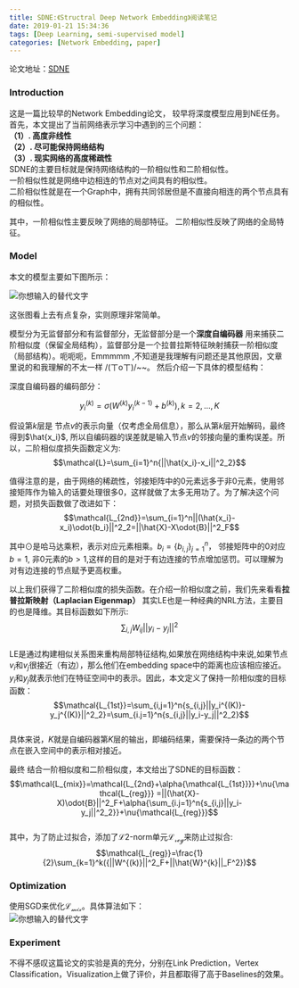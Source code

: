 ```yaml
---
title: SDNE:《Structral Deep Network Embedding》阅读笔记
date: 2019-01-21 15:34:36
tags: [Deep Learning, semi-supervised model]
categories: [Network Embedding, paper]
---
```

论文地址：[SDNE](https://www.kdd.org/kdd2016/papers/files/rfp0191-wangAemb.pdf)

### Introduction

这是一篇比较早的Network Embedding论文， 较早将深度模型应用到NE任务。 首先，本文提出了当前网络表示学习中遇到的三个问题：  
**（1）. 高度非线性**  
**（2）. 尽可能保持网络结构**  
**（3）. 现实网络的高度稀疏性**  
SDNE的主要目标就是保持网络结构的一阶相似性和二阶相似性。  
一阶相似性就是网络中边相连的节点对之间具有的相似性。  
二阶相似性就是在一个Graph中，拥有共同邻居但是不直接向相连的两个节点具有的相似性。

其中，一阶相似性主要反映了网络的局部特征。 二阶相似性反映了网络的全局特征。

### Model
本文的模型主要如下图所示：

![你想输入的替代文字](SDNE.png)

这张图看上去有点复杂，实则原理非常简单。

模型分为无监督部分和有监督部分，无监督部分是一个**深度自编码器** 用来捕获二阶相似度（保留全局结构），监督部分是一个拉普拉斯特征映射捕获一阶相似度（局部结构）。呃呃呃，Emmmmm ,不知道是我理解有问题还是其他原因，文章里说的和我理解的不太一样 /(ㄒoㄒ)/~~。 然后介绍一下具体的模型结构：  

深度自编码器的编码部分：  

$$y_i^{(k)}=\sigma{(W^{(k)}y_i^{(k-1)}+b^{(k)})}, k=2,...,K$$  

假设第$k$层是 节点$v$的表示向量（仅考虑全局信息），那么从第$k$层开始解码，最终得到$\hat{x_i}$, 所以自编码器的误差就是输入节点$v$的邻接向量的重构误差。所以，二阶相似度损失函数定义为:  
$$\mathcal{L}=\sum_{i=1}^n{||\hat{x_i}-x_i||^2_2}$$  

值得注意的是，由于网络的稀疏性，邻接矩阵中的0元素远多于非0元素，使用邻接矩阵作为输入的话要处理很多0，这样就做了太多无用功了。为了解决这个问题，对损失函数做了改进如下：  
$$\mathcal{L_{2nd}}=\sum_{i=1}^n||(\hat{x_i}-x_i)\odot{b_i}||^2_2=||\hat{X}-X\odot{B}||^2_F$$

其中$\odot$是哈马达乘积，表示对应元素相乘。$b_i=\{b_{i,j}\}^n_{j=1}$， 邻接矩阵中的0对应$b=1$, 非0元素的$b>1$,这样的目的是对于有边连接的节点增加惩罚。可以理解为对有边连接的节点赋予更高权重。

以上我们获得了二阶相似度的损失函数。在介绍一阶相似度之前，我们先来看看**拉普拉斯映射（Laplacian Eigenmap）**  其实LE也是一种经典的NRL方法，主要目的也是降维。其目标函数如下所示:  
$$\sum_{i,j} W_{ij}||y_i-y_j||^2$$  
LE是通过构建相似关系图来重构局部特征结构,如果放在网络结构中来说,如果节点$v_i$和$v_j$很接近（有边），那么他们在embedding space中的距离也应该相应接近。$y_i$和$y_j$就表示他们在特征空间中的表示。因此，本文定义了保持一阶相似度的目标函数：  
$$\mathcal{L_{1st}}=\sum_{i,j=1}^n{s_{i,j}||y_i^{(K)}-y_j^{(K)}||^2_2}=\sum_{i.j=1}^n{s_{i,j}||y_i-y_j||^2_2}$$  
具体来说，$K$就是自编码器第$K$层的输出，即编码结果，需要保持一条边的两个节点在嵌入空间中的表示相对接近。

最终 结合一阶相似度和二阶相似度，本文给出了SDNE的目标函数：  
$$\mathcal{L_{mix}}=\mathcal{L_{2nd}+\alpha{\mathcal{L_{1st}}}}+\nu{\mathcal{L_{reg}}} 
=||(\hat{X}-X)\odot{B}||^2_F+\alpha{\sum_{i.j=1}^n{s_{i,j}||y_i-y_j||^2_2}}+\nu{\mathcal{L_{reg}}}$$  
其中，为了防止过拟合，添加了$\mathcal L2$-norm单元$\mathcal{L_{reg}}$来防止过拟合:  
$$\mathcal{L_{reg}}=\frac{1}{2}\sum_{k=1}^k({||W^{(k)}||^2_F+||\hat{W}^{k}||_F^2})$$

### Optimization
使用SGD来优化$\mathcal{L_{mix}}$。具体算法如下：  
![你想输入的替代文字](al.png)

### Experiment
不得不感叹这篇论文的实验是真的充分，分别在Link Prediction，Vertex Classification，Visualization上做了评价，并且都取得了高于Baselines的效果。
